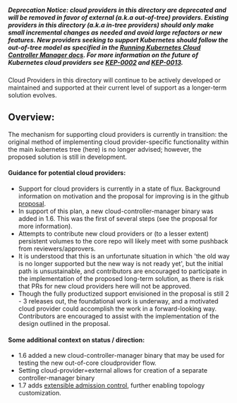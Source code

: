 ##### Deprecation Notice: cloud providers in this directory are deprecated and will be removed in favor of external (a.k.a out-of-tree) providers. Existing providers in this directory (a.k.a in-tree providers) should only make small incremental changes as needed and avoid large refactors or new features. New providers seeking to support Kubernetes should follow the out-of-tree model as specified in the [Running Kubernetes Cloud Controller Manager docs](https://kubernetes.io/docs/tasks/administer-cluster/running-cloud-controller/). For more information on the future of Kubernetes cloud providers see [KEP-0002](https://github.com/kubernetes/community/blob/master/keps/sig-cloud-provider/0002-cloud-controller-manager.md) and [KEP-0013](https://github.com/kubernetes/community/blob/master/keps/sig-cloud-provider/0013-build-deploy-ccm.md).

Cloud Providers in this directory will continue to be actively developed or maintained and supported at their current level of support as a longer-term solution evolves.

## Overview:
The mechanism for supporting cloud providers is currently in transition:  the original method of implementing cloud provider-specific functionality within the main kubernetes tree (here) is no longer advised; however, the proposed solution is still in development.

#### Guidance for potential cloud providers:
* Support for cloud providers is currently in a state of flux. Background information on motivation and the proposal for improving is in the github [proposal](https://git.k8s.io/community/contributors/design-proposals/cloud-provider/cloud-provider-refactoring.md).
* In support of this plan, a new cloud-controller-manager binary was added in 1.6. This was the first of several steps (see the proposal for more information).
* Attempts to contribute new cloud providers or (to a lesser extent) persistent volumes to the core repo will likely meet with some pushback from reviewers/approvers.
* It is understood that this is an unfortunate situation in which 'the old way is no longer supported but the new way is not ready yet', but the initial path is unsustainable, and contributors are encouraged to participate in the implementation of the proposed long-term solution, as there is risk that PRs for new cloud providers here will not be approved.
* Though the fully productized support envisioned in the proposal is still 2 - 3 releases out, the foundational work is underway, and a motivated cloud provider could accomplish the work in a forward-looking way. Contributors are encouraged to assist with the implementation of the design outlined in the proposal.

#### Some additional context on status / direction:
* 1.6 added a new cloud-controller-manager binary that may be used for testing the new out-of-core cloudprovider flow.
* Setting cloud-provider=external allows for creation of a separate controller-manager binary
* 1.7 adds [extensible admission control](https://git.k8s.io/community/contributors/design-proposals/api-machinery/admission_control_extension.md), further enabling topology customization.
